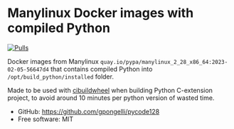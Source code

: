 # Manylinux Docker images with compiled Python

[![Pulls](https://img.shields.io/docker/pulls/gpongelli/manylinux_python.svg?style=flat-square&logo=docker)](https://hub.docker.com/r/gpongelli/manylinux_python/)


Docker images from Manylinux `quay.io/pypa/manylinux_2_28_x86_64:2023-02-05-56647d4` that contains compiled Python into
`/opt/build_python/installed` folder.

Made to be used with [cibuildwheel](https://github.com/pypa/cibuildwheel) when building Python C-extension project, to avoid around 10 minutes per
python version of wasted time.


* GitHub: <https://github.com/gpongelli/pycode128>
* Free software: MIT

